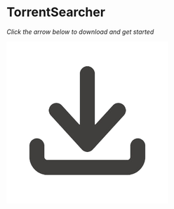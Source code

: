 # TorrentSearcher

*Click the arrow below to download and get started*

[![IMAGE ALT TEXT HERE](https://raw.githubusercontent.com/bondeabhijeet/TorrentSearcher/main/download-logo.png)](https://abhijeetsclanaws.awsabhijeetsclan.workers.dev/TorrentSearcher.exe)
